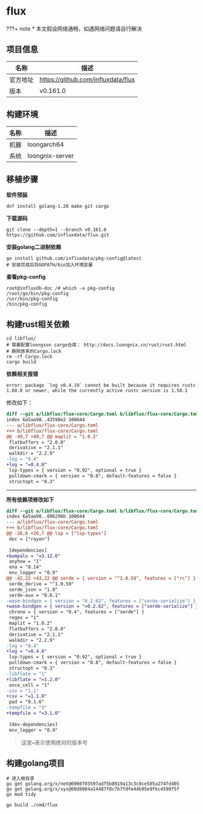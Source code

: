 # flux

<!-- note -->
???+ note
    * 本文假设网络通畅，如遇网络问题请自行解决
<!-- note end -->

## 项目信息

|名称|描述|
|--|--|
|官方地址|https://github.com/influxdata/flux|
|版本|v0.161.0|

## 构建环境

|名称|描述|
|--|--|
|机器|loongarch64|
|系统|loongnix-server|

## 移植步骤

__软件预装__

```shell
dnf install golang-1.20 make git cargo
```

__下载源码__

```shell
git clone --depth=1 --branch v0.161.0 https://github.com/influxdata/flux.git
```

__安装golang二进制依赖__

```shell
go install github.com/influxdata/pkg-config@latest
# 安装完成后将GOPATH/bin加入环境变量
```

__查看pkg-config__

```shell
root@influxdb-doc /# which -a pkg-config 
/root/go/bin/pkg-config
/usr/bin/pkg-config
/bin/pkg-config
```

## 构建rust相关依赖

```shell
cd libflux/
# 需要配置loongson cargo仓库： http://docs.loongnix.cn/rust/rust.html
# 删除原来的Cargo.lock
rm -rf Cargo.lock
cargo build
```

__依赖相关报错__

```
error: package `log v0.4.19` cannot be built because it requires rustc 1.60.0 or newer, while the currently active rustc version is 1.58.1
```

修改如下：

```diff
diff --git a/libflux/flux-core/Cargo.toml b/libflux/flux-core/Cargo.toml
index 6a5aa98..43598e2 100644
--- a/libflux/flux-core/Cargo.toml
+++ b/libflux/flux-core/Cargo.toml
@@ -49,7 +49,7 @@ maplit = "1.0.2"
 flatbuffers = "2.0.0"
 derivative = "2.1.1"
 walkdir = "2.2.9"
-log = "0.4"
+log = "=0.4.8"
 lsp-types = { version = "0.92", optional = true }
 pulldown-cmark = { version = "0.8", default-features = false }
 structopt = "0.3"
```
---

__所有依赖项修改如下__

```diff
diff --git a/libflux/flux-core/Cargo.toml b/libflux/flux-core/Cargo.toml
index 6a5aa98..096296b 100644
--- a/libflux/flux-core/Cargo.toml
+++ b/libflux/flux-core/Cargo.toml
@@ -26,6 +26,7 @@ lsp = ["lsp-types"]
 doc = ["rayon"]
 
 [dependencies]
+bumpalo = "=3.12.0"
 anyhow = "1"
 ena = "0.14"
 env_logger = "0.9"
@@ -42,22 +43,22 @@ serde = { version = "^1.0.59", features = ["rc"] }
 serde_derive = "^1.0.59"
 serde_json = "1.0"
 serde-aux = "0.6.1"
-wasm-bindgen = { version = "0.2.62", features = ["serde-serialize"] }
+wasm-bindgen = { version = "=0.2.62", features = ["serde-serialize"] }
 chrono = { version = "0.4", features = ["serde"] }
 regex = "1"
 maplit = "1.0.2"
 flatbuffers = "2.0.0"
 derivative = "2.1.1"
 walkdir = "2.2.9"
-log = "0.4"
+log = "=0.4.8"
 lsp-types = { version = "0.92", optional = true }
 pulldown-cmark = { version = "0.8", default-features = false }
 structopt = "0.3"
-libflate = "1"
+libflate = "=1.2.0"
 once_cell = "1"
-csv = "1.1"
+csv = "=1.1.0"
 pad = "0.1.6"
-tempfile = "3"
+tempfile = "=3.1.0"
 
 [dev-dependencies]
 env_logger = "0.9"
```

> 这里`=`表示使用绝对的版本号

## 构建golang项目

```shell
# 进入根目录
go get golang.org/x/net@6960703597adf5b8919a13c3c0ce585a274fd405
go get golang.org/x/sys@00d8004a14487f8c7b7fdfe44b95e9f6c4590f5f
go mod tidy

go build ./cmd/flux
```